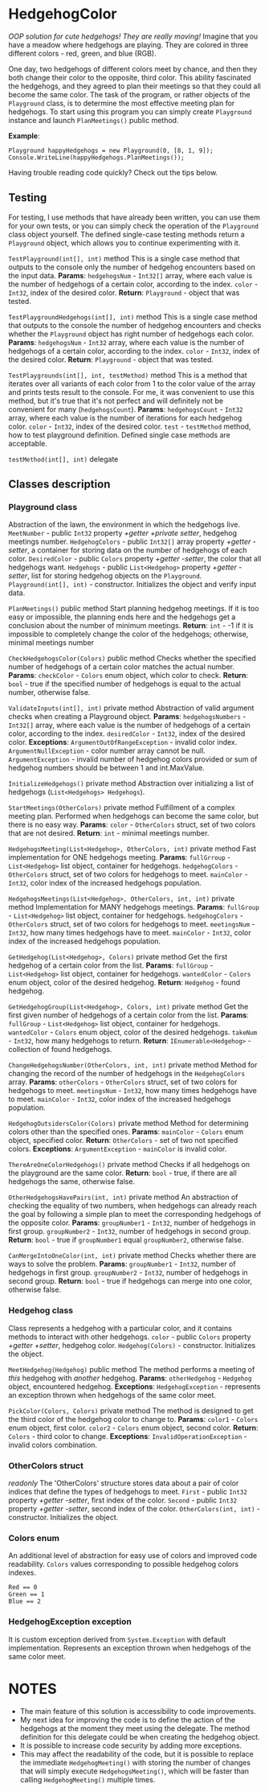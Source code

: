 # HedgehogColor
*OOP solution for cute hedgehogs! They are really moving!*
Imagine that you have a meadow where hedgehogs are playing. They are colored in three different colors - red, green, and blue (RGB).

One day, two hedgehogs of different colors meet by chance, and then they both change their color to the opposite, third color. This ability fascinated the hedgehogs, and they agreed to plan their meetings so that they could all become the same color.
The task of the program, or rather objects of the `Playground` class, is to determine the most effective meeting plan for hedgehogs.
To start using this program you can simply create `Playground` instance and launch `PlanMeetings()` public method.

**Example**:
```
Playground happyHedgehogs = new Playground(0, [8, 1, 9]);
Console.WriteLine(happyHedgehogs.PlanMeetings());
```

Having trouble reading code quickly? Check out the tips below.

## Testing
For testing, I use methods that have already been written, you can use them for your own tests, or you can simply check the operation of the `Playground` class object yourself. 
The defined single-case testing methods return a `Playground` object, which allows you to continue experimenting with it.

`TestPlayground(int[], int)` method
This is a single case method that outputs to the console only the number of hedgehog encounters based on the input data.
**Params**:
`hedgehogsNum` - `Int32[]` array, where each value is the number of hedgehogs of a certain color, according to the index.
`color` - `Int32`, index of the desired color.
**Return**:
`Playground` - object that was tested.

`TestPlaygroundHedgehogs(int[], int)` method
This is a single case method that outputs to the console the number of hedgehog encounters and checks whether the `Playground` object has right number of hedgehogs each color.
**Params**:
`hedgehogsNum` - `Int32` array, where each value is the number of hedgehogs of a certain color, according to the index.
`color` - `Int32`, index of the desired color.
**Return**:
`Playground` - object that was tested.

`TestPlaygrounds(int[], int, testMethod)` method
This is a method that iterates over all variants of each color from 1 to the color value of the array and prints tests result to the console.
For me, it was convenient to use this method, but it's true that it's not perfect and will definitely not be convenient for many (`hedgehogsCount`).
**Params**:
`hedgehogsCount` - `Int32` array, where each value is the number of iterations for each hedgehog color.
`color` - `Int32`, index of the desired color.
`test` - `testMethod` method, how to test playground definition. Defined single case methods are acceptable.

`testMethod(int[], int)` delegate

## Classes description
### Playground class
Abstraction of the lawn, the environment in which the hedgehogs live.
`MeetNumber` - public `Int32` property *+getter +private setter*, hedgehog meetings number.
`HedgehogColors` - public `Int32[]` array property *+getter -setter*, a container for storing data on the number of hedgehogs of each color.
`DesiredColor` - public `Colors` property *+getter -setter*, the color that all hedgehogs want.
`Hedgehogs` - public `List<Hedgehog>` property *+getter -setter*, list for storing hedgehog objects on the `Playground`.
`Playground(int[], int)` - constructor. Initializes the object and verify input data.

`PlanMeetings()` public method
Start planning hedgehog meetings. If it is too easy or impossible, the planning ends here and the hedgehogs get a conclusion about the number of minimum meetings.
**Return**:
`int` - -1 if it is impossible to completely change the color of the hedgehogs; otherwise, minimal meetings number

`CheckHedgehogsColor(Colors)` public method
Checks whether the specified number of hedgehogs of a certain color matches the actual number.
**Params**:
`checkColor` - `Colors` enum object, which color to check.
**Return**:
`bool` - true if the specified number of hedgehogs is equal to the actual number, otherwise false.

`ValidateInputs(int[], int)` private method
Abstraction of valid argument checks when creating a Playground object.
**Params**:
`hedgehogsNumbers` - `Int32[]` array, where each value is the number of hedgehogs of a certain color, according to the index.
`desiredColor` - `Int32`, index of the desired color.
**Exceptions**:
`ArgumentOutOfRangeException` - invalid color index.
`ArgumentNullException` - color number array cannot be null.
`ArgumentException` - invalid number of hedgehog colors provided or sum of hedgehog numbers should be between 1 and int.MaxValue.

`InitializeHedgehogs()` private method
Abstraction over initializing a list of hedgehogs (`List<Hedgehogs> Hedgehogs`).

`StartMeetings(OtherColors)` private method
Fulfillment of a complex meeting plan. Performed when hedgehogs can become the same color, but there is no easy way.
**Params**:
`color` - `OtherColors` struct, set of two colors that are not desired.
**Return**:
`int` - minimal meetings number.

`HedgehogsMeeting(List<Hedgehog>, OtherColors, int)` private method
Fast implementation for ONE hedgehogs meeting.
**Params**:
`fullGrroup` - `List<Hedgehog>` list object, container for hedgehogs.
`hedgehogColors` - `OtherColors` struct, set of two colors for hedgehogs to meet.
`mainColor` - `Int32`, color index of the increased hedgehogs population.

`HedgehogsMeetings(List<Hedgehog>, OtherColors, int, int)` private method
Implementation for MANY hedgehogs meetings.
**Params**:
`fullGroup` - `List<Hedgehog>` list object, container for hedgehogs.
`hedgehogColors` - `OtherColors` struct, set of two colors for hedgehogs to meet.
`meetingsNum` - `Int32`, how many times hedgehogs have to meet.
`mainColor` - `Int32`, color index of the increased hedgehogs population.

`GetHedgehog(List<Hedgehog>, Colors)` private method
Get the first hedgehog of a certain color from the list.
**Params**:
`fullGroup` - `List<Hedgehog>` list object, container for hedgehogs.
`wantedColor` - `Colors` enum object, color of the desired hedgehog.
**Return**:
`Hedgehog` - found hedgehog.

`GetHedgehogGroup(List<Hedgehog>, Colors, int)` private method
Get the first given number of hedgehogs of a certain color from the list.
**Params**:
`fullGroup` - `List<Hedgehog>` list object, container for hedgehogs.
`wantedColor` - `Colors` enum object, color of the desired hedgehogs.
`takeNum` - `Int32`, how many hedgehogs to return.
**Return**:
`IEnumerable<Hedgehog>` - collection of found hedgehogs.

`ChangeHedgehogsNumber(OtherColors, int, int)` private method
Method for changing the record of the number of hedgehogs in the `HedgehogColors` array.
**Params**:
`otherColors` - `OtherColors` struct, set of two colors for hedgehogs to meet.
`meetingsNum` - `Int32`, how many times hedgehogs have to meet.
`mainColor` - `Int32`, color index of the increased hedgehogs population.

`HedgehogOutsidersColor(Colors)` private method
Method for determining colors other than the specified ones.
**Params**:
`mainColor` - `Colors` enum object, specified color.
**Return**:
`OtherColors` - set of two not specified colors.
**Exceptions**:
`ArgumentException` - `mainColor` is invalid color.

`ThereAreOneColorHedgehogs()` private method
Checks if all hedgehogs on the playground are the same color.
**Return**:
`bool` - true, if there are all hedgehogs the same, otherwise false.

`OtherHedgehogsHavePairs(int, int)` private method
An abstraction of checking the equality of two numbers, when hedgehogs can already reach the goal by following a simple plan to meet the corresponding hedgehogs of the opposite color.
**Params**:
`groupNumber1` - `Int32`, number of hedgehogs in first group.
`groupNumber2` - `Int32`, number of hedgehogs in second group.
**Return**:
`bool` - true if `groupNumber1` equal `groupNumber2`, otherwise false.

`CanMergeIntoOneColor(int, int)` private method
Checks whether there are ways to solve the problem.
**Params**:
`groupNumber1` - `Int32`, number of hedgehogs in first group.
`groupNumber2` - `Int32`, number of hedgehogs in second group.
**Return**:
`bool` - true if hedgehogs can merge into one color, otherwise false.

### Hedgehog class
Class represents a hedgehog with a particular color, and it contains methods to interact with other hedgehogs.
`color` - public `Colors` property *+getter +setter*, hedgehog color.
`Hedgehog(Colors)` - constructor. Initializes the object.

`MeetHedgehog(Hedgehog)` public method
The method performs a meeting of *this* hedgehog with *another* hedgehog.
**Params**:
`otherHedgehog` - `Hedgehog` object, encountered hedgehog.
**Exceptions**:
`HedgehogException` - represents an exception thrown when hedgehogs of the same color meet.

`PickColor(Colors, Colors)` private method
The method is designed to get the third color of the hedgehog color to change to.
**Params**:
`color1` - `Colors` enum object, first color.
`color2` - `Colors` enum object, second color.
**Return**:
`Colors` - third color to change.
**Exceptions**:
`InvalidOperationException` - invalid colors combination.

### OtherColors struct
*readonly*
The 'OtherColors' structure stores data about a pair of color indices that define the types of hedgehogs to meet.
`First` - public `Int32` property *+getter -setter*, first index of the color.
`Second` - public `Int32` property *+getter -setter*, second index of the color.
`OtherColors(int, int)` - constructor. Initializes the object.

### Colors enum
An additional level of abstraction for easy use of colors and improved code readability. `Colors` values corresponding to possible hedgehog colors indexes.
```
Red == 0
Green == 1
Blue == 2
```

### HedgehogException exception
It is custom exception derived from `System.Exception` with default implementation. Represents an exception thrown when hedgehogs of the same color meet.

# NOTES
* The main feature of this solution is accessibility to code improvements.
* My next idea for improving the code is to define the action of the hedgehogs at the moment they meet using the delegate. The method definition for this delegate could be when creating the hedgehog object.
* It is possible to increase code security by adding more exceptions.
* This may affect the readability of the code, but it is possible to replace the immediate `HedgehogMeeting()` with storing the number of changes that will simply execute `HedgehogsMeeting()`, which will be faster than calling `HedgehogMeeting()` multiple times.
